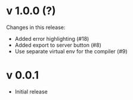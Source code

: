 # v 1.0.0 (?)
Changes in this release:
- Added error highlighting (#18)
- Added export to server button (#8)
- Use separate virtual env for the compiler (#9)

# v 0.0.1
- Initial release
